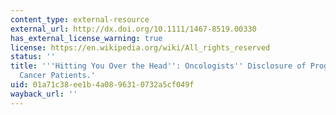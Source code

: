 ```yaml
---
content_type: external-resource
external_url: http://dx.doi.org/10.1111/1467-8519.00330
has_external_license_warning: true
license: https://en.wikipedia.org/wiki/All_rights_reserved
status: ''
title: '''Hitting You Over the Head'': Oncologists'' Disclosure of Prognosis to Advanced
  Cancer Patients.'
uid: 01a71c38-ee1b-4a08-9631-0732a5cf049f
wayback_url: ''
---
```

